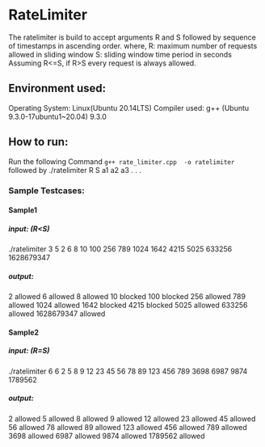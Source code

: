 # RateLimiter
The ratelimiter is build to accept arguments R and S followed by sequence of timestamps in ascending order.
where,
R: maximum number of requests allowed in sliding window
S: sliding window time period in seconds
Assuming R<=S, if R>S every request is always allowed.

## Environment used:
Operating System: Linux(Ubuntu 20.14LTS)
Compiler used: g++ (Ubuntu 9.3.0-17ubuntu1~20.04) 9.3.0

## How to run:
Run the following Command
`g++ rate_limiter.cpp  -o ratelimiter`
followed by ./ratelimiter R S a1 a2 a3 . . . 

### Sample Testcases:

#### Sample1
##### input: (R<S)
./ratelimiter 3 5 2 6 8 10 100 256 789 1024 1642 4215 5025 633256 1628679347

##### output:
2 allowed
6 allowed
8 allowed
10 blocked
100 blocked
256 allowed
789 allowed
1024 allowed
1642 blocked
4215 blocked
5025 allowed
633256 allowed
1628679347 allowed

#### Sample2
##### input: (R=S)
./ratelimiter 6 6 2 5 8 9 12 23 45 56 78 89 123 456 789 3698 6987 9874 1789562

##### output:
2 allowed
5 allowed
8 allowed
9 allowed
12 allowed
23 allowed
45 allowed
56 allowed
78 allowed
89 allowed
123 allowed
456 allowed
789 allowed
3698 allowed
6987 allowed
9874 allowed
1789562 allowed
